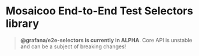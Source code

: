 # Mosaicoo End-to-End Test Selectors library

> **@grafana/e2e-selectors is currently in ALPHA**. Core API is unstable and can be a subject of breaking changes!
